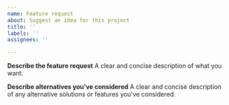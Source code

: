 ```yaml
---
name: Feature request
about: Suggest an idea for this project
title: ''
labels: ''
assignees: ''

---
```


**Describe the feature request**
A clear and concise description of what you want.

**Describe alternatives you've considered**
A clear and concise description of any alternative solutions or features you've considered.
